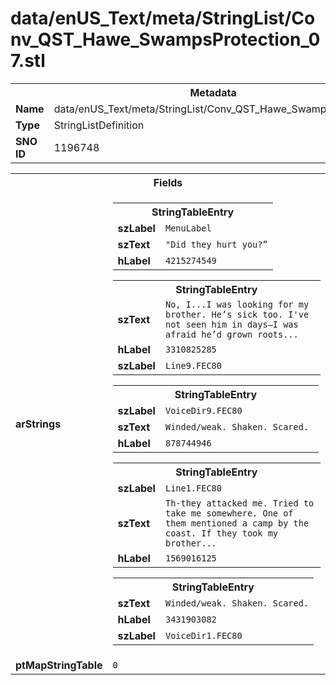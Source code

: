 <h1>data/enUS_Text/meta/StringList/Conv_QST_Hawe_SwampsProtection_07.stl</h1><table><tr><th colspan="100%">Metadata</th></tr><tr><td><b>Name</b></td><td>data/enUS_Text/meta/StringList/Conv_QST_Hawe_SwampsProtection_07.stl</td></tr><tr><td><b>Type</b></td><td>StringListDefinition</td></tr><tr><td><b>SNO ID</b></td><td>1196748</td></tr></table>

<table><tr><th colspan="100%">Fields</th></tr><tr><td><b>arStrings</b></td><td><table><tr><th colspan="100%">StringTableEntry</th></tr><tr><td><b>szLabel</b></td><td><code>MenuLabel</code></td></tr><tr><td><b>szText</b></td><td><code>"Did they hurt you?”</code></td></tr><tr><td><b>hLabel</b></td><td><code>4215274549</code></td></tr></table>


<table><tr><th colspan="100%">StringTableEntry</th></tr><tr><td><b>szText</b></td><td><code>No, I...I was looking for my brother. He’s sick too. I've not seen him in days—I was afraid he’d grown roots...</code></td></tr><tr><td><b>hLabel</b></td><td><code>3310825285</code></td></tr><tr><td><b>szLabel</b></td><td><code>Line9.FEC80</code></td></tr></table>


<table><tr><th colspan="100%">StringTableEntry</th></tr><tr><td><b>szLabel</b></td><td><code>VoiceDir9.FEC80</code></td></tr><tr><td><b>szText</b></td><td><code>Winded/weak. Shaken. Scared. </code></td></tr><tr><td><b>hLabel</b></td><td><code>878744946</code></td></tr></table>


<table><tr><th colspan="100%">StringTableEntry</th></tr><tr><td><b>szLabel</b></td><td><code>Line1.FEC80</code></td></tr><tr><td><b>szText</b></td><td><code>Th-they attacked me. Tried to take me somewhere. One of them mentioned a camp by the coast. If they took my brother...</code></td></tr><tr><td><b>hLabel</b></td><td><code>1569016125</code></td></tr></table>


<table><tr><th colspan="100%">StringTableEntry</th></tr><tr><td><b>szText</b></td><td><code>Winded/weak. Shaken. Scared.</code></td></tr><tr><td><b>hLabel</b></td><td><code>3431903082</code></td></tr><tr><td><b>szLabel</b></td><td><code>VoiceDir1.FEC80</code></td></tr></table>


</td></tr><tr><td><b>ptMapStringTable</b></td><td><code>0</code></td></tr></table>

